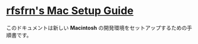 [rfsfrn's Mac Setup Guide](README.md)
=====================================

このドキュメントは新しい **Macintosh** の開発環境をセットアップするための手順書です。
